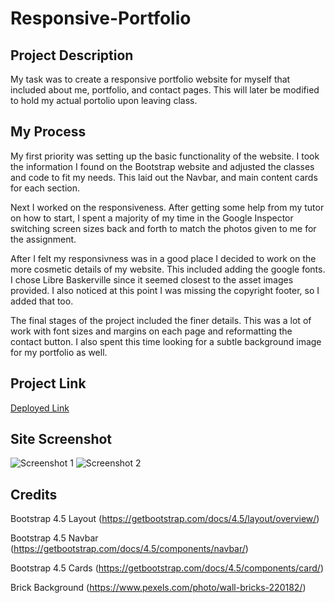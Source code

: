 # Responsive-Portfolio

## Project Description

My task was to create a responsive portfolio website for myself that included about me, portfolio, and contact pages. This will later be modified to hold my actual portolio upon leaving class.

## My Process

My first priority was setting up the basic functionality of the website. I took the information I found on the Bootstrap website and adjusted the classes and code to fit my needs. This laid out the Navbar, and main content cards for each section.

Next I worked on the responsiveness. After getting some help from my tutor on how to start, I spent a majority of my time in the Google Inspector switching screen sizes back and forth to match the photos given to me for the assignment.

After I felt my responsivness was in a good place I decided to work on the more cosmetic details of my website. This included adding the google fonts. I chose Libre Baskerville since it seemed closest to the asset images provided. I also noticed at this point I was missing the copyright footer, so I added that too. 

The final stages of the project included the finer details. This was a lot of work with font sizes and margins on each page and reformatting the contact button. I also spent this time looking for a subtle background image for my portfolio as well. 

## Project Link
[Deployed Link]()

## Site Screenshot

![Screenshot 1]()
![Screenshot 2]()


## Credits

Bootstrap 4.5 Layout (https://getbootstrap.com/docs/4.5/layout/overview/)

Bootstrap 4.5 Navbar (https://getbootstrap.com/docs/4.5/components/navbar/)

Bootstrap 4.5 Cards (https://getbootstrap.com/docs/4.5/components/card/)

Brick Background (https://www.pexels.com/photo/wall-bricks-220182/)